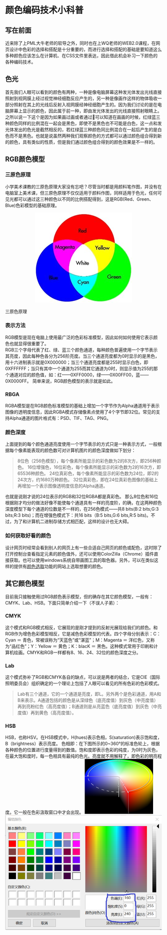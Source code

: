 # 颜色编码技术小科普

## 写在前面
近来除了上PML大牛老师的软导之外，同时也在上WQ老师的WEB2.0课程，在网页设计中色彩的选择和搭配是十分重要的，而进行选择和搭配的基础是要知道这么多种颜色应该怎么在计算机、在CSS文件里表达，因此借此机会补习一下颜色的各种编码技术。

## 色光
首先我们人眼可以看到的颜色有两种，一种是像电脑屏幕这种发光体发出光线直接照射到视网膜上经过视觉神经细胞反应产生的，另一种是像画作这样的物体吸收一部分照射在其上的光线后反射入视网膜经神经细胞产生的。因为我们讨论的是在电脑屏幕上显示的颜色，因此属于前一种，即由发光体发出的光线直接照射眼睛上。之所以说一下这个是因为如果画过画或者通过💭可以知道在画画的时候，红绿蓝三种颜色同样的比例混在一起会是黑色，即使不是黑色也不可能是白色，这一点和发光体发出的色光是截然相反的，若红绿蓝三种颜色同比例混合在一起后产生的是白色而不是黑色。也就是说虽然两种我们观察颜色的方式都可以通过颜色组合得到新的颜色，具有类似的性质，但是我们通过颜色组合得到的颜色效果是不一样的。

## RGB颜色模型

### 三原色原理
小学美术课教的三原色原理大家没有忘吧？尽管当时都是用颜料笔作图，并没有在电脑室上美术课，但三原色原理不仅仅适用于颜料作图，同样适用于色光，任何可见光都可以通过这三种颜色以不同的比例搭配得到，这是RGB(Red、Green、Blue)色彩模型的基础原理。
<center>

![rgb](images/rgb.jpg)
</center>

三原色原理

### 表示方法
RGB模型是现在电脑上使用最广泛的色彩标准模型，因此如何如何使用它表示颜色也就显得很重要了。<br/>
RGB三个字母代表了红、绿、蓝三个颜色通道，每种颜色普遍使用一个字节表示其亮度，因此每种色各分为256阶亮度。当三个通道亮度都为0时显示的是黑色，用十六进制表示就是0X000000；当三个通道亮度都是255时显示白色，即0XFFFFFF；当只有其中一个通道为255而其它通道为0时，则显示值为255的那个通道对应的颜色值，如：红——0XFF0000，绿——0X00FF00，蓝——0X0000FF。
简单来说，RGB颜色模型的表示就是如此。

### RBGA
RGBA模型是在RGB颜色标准模型的基础上增加一个字节作为Alpha通道用于表示图像的透明度信息，因此RGBA模式存储像素点使用了4个字节即32位。常见的支持Alpha通道的图片格式有：PSD、TIF、TAG、PNG。

### 颜色深度

上面提到的每个颜色通道亮度使用一个字节表示的方式只是一种表示方式，一般根据每个像素能表现的颜色数可对计算机图片的颜色深度做如下划分：
>8位色（256色模型），每个像素所能显示的彩色数为2的8次方，即256种颜色。
16位增强色，16位彩色，每个像素所能显示的彩色数为2的16次方，即65536种颜色。
24位真彩色，每个像素所能显示的彩色数为24位，即2的24次方，约1680万种颜色。
32位真彩色，即在24位真彩色图像的基础上再增加一个表示图像透明度信息的Alpha通道。

也就是说刚才说的24位表示的RGB和32位RGBA都是真彩色。
那么8位色和16位根据刚才均分的做法好像不能使每个通道具有一样的亮度阶，的确，在这两种颜色深度模型下每个通道的位数是不一样的，在256色模式——共8 bits(B:2 bits;G:3 bits;R:3 bits)；而在增强色模式下：共16 bits（B:5 bits,G:6 bits,R:5 bits)。不过，为了和计算机二进制存储方式相匹配，这样的设计也无大碍。

### 如何获取好看的颜色
设计网页时经常会看到别人的网页上有一些合适自己网页的颜色或配色，这时除了打开控制台查看指定元素的颜色值外，还可以使用ColorZilla（Chrome）插件直接获取。也可以使用windows系统自带画图工具的取色器。另外，可以在类似这样的提供有[颜色选取](https://encycolorpedia.cn/html)功能的网站上选取想要的颜色。

## 其它颜色模型

目前我只接触使用过RGB颜色表示模型，但的确存在其它颜色模型，一般有：CMYK、Lab、HSB。下面只简单介绍一下（不误人子弟）：

### CMYK
这个模式和RGB模式相反，它展现的是刚才提到的反射光展现给我们的颜色。和RGB作为增色色彩模型相反，它是减色色彩模型的代表。四个字母分别表示：C：Cyan ＝ 青色，常被误称为“天蓝色”或“湛蓝”；M：Magenta ＝ 洋红色，又称为“品红色”；Y：Yellow ＝ 黄色；K：blacK ＝ 黑色。这种模式常用于印刷和计算机绘画。CMYK和RGB一样都有8、16、24、32位的颜色深度之分。

### Lab
这个模式弥补了RGB和CMYK各自的缺点，可以说是两者的结合，它是CIE（国际照明委员会）组织确定的一个理论上包括了人眼可以看见的所有色彩的色彩模式。
>Lab有三个通道，它的一个通道是亮度，即L。另外两个是色彩通道，用A和B来表示。A通道包括的颜色是从深绿色（底亮度值）到灰色（中亮度值）再到亮粉红色（高亮度值）；B通道则是从亮蓝色（底亮度值）到灰色（中亮度值）再到黄色（高亮度值）。

### HSB
HSB，也称HSV。在HSB模式中，H(hues)表示色相，S(saturation)表示饱和度，B（brightness）表示亮度。
色相即：在下图所示的0~360°的标准色轮上，根据各种颜色的位置进行度量得到的数值。饱和度即表示色彩的纯度，为0时为灰色，在最大饱和度时，每一色相具有最纯的色光。亮度就不用解释了，即色彩的明亮程度。它一般在色彩汲取窗口中才会出现。
![HSB](images/HSB.jpg)
![Color](images/color.png)
